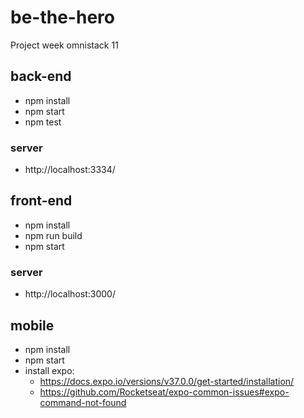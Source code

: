 # be-the-hero
Project week omnistack 11

## back-end
- npm install
- npm start
- npm test

### server
- http://localhost:3334/


## front-end
- npm install
- npm run build
- npm start

### server
- http://localhost:3000/

## mobile
- npm install
- npm start
- install expo:
  - https://docs.expo.io/versions/v37.0.0/get-started/installation/
  - https://github.com/Rocketseat/expo-common-issues#expo-command-not-found
